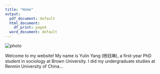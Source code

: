 ```yaml
---
title: "Home"
output:
  pdf_document: default
  html_document:
    df_print: paged
  word_document: default
---
```


![photo](/images/barcelona.png "Me in Barcelona, Spain in 2022 Winter")

Welcome to my website! My name is Yulin Yang (杨钰琳), a first-year PhD student in sociology at Brown University.  I did my undergraduate studies at Renmin University of China...
